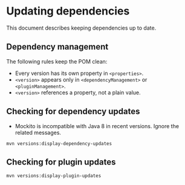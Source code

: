 # Updating dependencies

This document describes keeping dependencies up to date.

## Dependency management

The following rules keep the POM clean:

* Every version has its own property in `<properties>`.
* `<version>` appears only in `<dependencyManagement>` or `<pluginManagement>`.
* `<version>` references a property, not a plain value.

## Checking for dependency updates

* Mockito is incompatible with Java 8 in recent versions. Ignore the related messages.

`mvn versions:display-dependency-updates`

## Checking for plugin updates

`mvn versions:display-plugin-updates`
